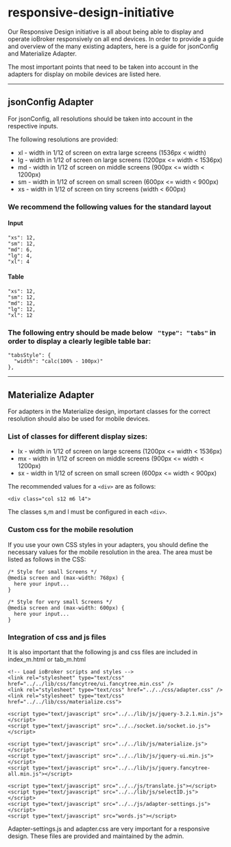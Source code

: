 # responsive-design-initiative

Our Responsive Design initiative is all about being able to display and operate ioBroker responsively on all end devices. 
In order to provide a guide and overview of the many existing adapters, here is a guide for jsonConfig and Materialize Adapter.

The most important points that need to be taken into account in the adapters for display on mobile devices are listed here.

---

## jsonConfig Adapter

For jsonConfig, all resolutions should be taken into account in the respective inputs.

The following resolutions are provided:
* xl - width in 1/12 of screen on extra large screens (1536px < width)
* lg - width in 1/12 of screen on large screens (1200px <= width < 1536px)
* md - width in 1/12 of screen on middle screens (900px <= width < 1200px)
* sm - width in 1/12 of screen on small screen (600px <= width < 900px)
* xs - width in 1/12 of screen on tiny screens (width < 600px)

### We recommend the following values for the standard layout

#### Input
````
"xs": 12,
"sm": 12,
"md": 6,
"lg": 4,
"xl": 4
````

#### Table
````
"xs": 12,
"sm": 12,
"md": 12,
"lg": 12,
"xl": 12
````

### The following entry should be made below ` "type": "tabs"` in order to display a clearly legible table bar:

````
"tabsStyle": {
  "width": "calc(100% - 100px)"
},
````

---

## Materialize Adapter

For adapters in the Materialize design, important classes for the correct resolution should also be used for mobile devices.

### List of classes for different display sizes:

* lx - width in 1/12 of screen on large screens (1200px <= width < 1536px)
* mx - width in 1/12 of screen on middle screens (900px <= width < 1200px)
* sx - width in 1/12 of screen on small screen (600px <= width < 900px)

The recommended values for a `<div>` are as follows:

````
<div class="col s12 m6 l4">
````

The classes s,m and l must be configured in each `<div>`.

### Custom css for the mobile resolution

If you use your own CSS styles in your adapters, you should define the necessary values for the mobile resolution in the area. The area must be listed as follows in the CSS:

````
/* Style for small Screens */
@media screen and (max-width: 768px) {
  here your input...
}
````

````
/* Style for very small Screens */
@media screen and (max-width: 600px) {
  here your input...
}
````
### Integration of css and js files
It is also important that the following js and css files are included in index_m.html or tab_m.html

````
<!-- Load ioBroker scripts and styles -->
<link rel="stylesheet" type="text/css" href="../../lib/css/fancytree/ui.fancytree.min.css" />
<link rel="stylesheet" type="text/css" href="../../css/adapter.css" />
<link rel="stylesheet" type="text/css" href="../../lib/css/materialize.css">

<script type="text/javascript" src="../../lib/js/jquery-3.2.1.min.js"></script>
<script type="text/javascript" src="../../socket.io/socket.io.js"></script>

<script type="text/javascript" src="../../lib/js/materialize.js"></script>
<script type="text/javascript" src="../../lib/js/jquery-ui.min.js"></script>
<script type="text/javascript" src="../../lib/js/jquery.fancytree-all.min.js"></script>

<script type="text/javascript" src="../../js/translate.js"></script>
<script type="text/javascript" src="../../lib/js/selectID.js"></script>
<script type="text/javascript" src="../../js/adapter-settings.js"></script>
<script type="text/javascript" src="words.js"></script>
````

Adapter-settings.js and adapter.css are very important for a responsive design. These files are provided and maintained by the admin.

